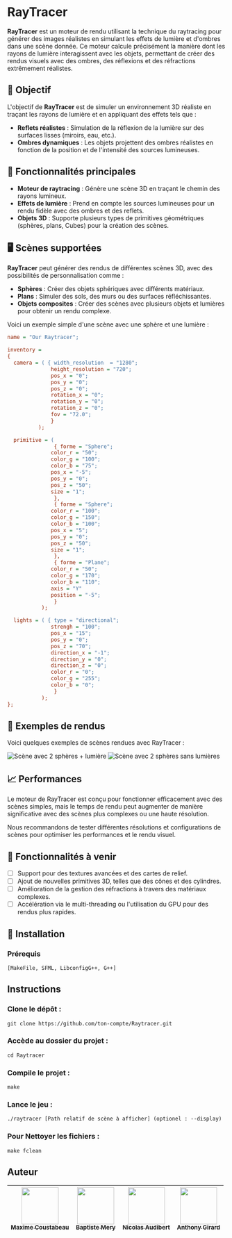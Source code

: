 # RayTracer

**RayTracer** est un moteur de rendu utilisant la technique du raytracing pour générer des images réalistes en simulant les effets de lumière et d'ombres dans une scène donnée. Ce moteur calcule précisément la manière dont les rayons de lumière interagissent avec les objets, permettant de créer des rendus visuels avec des ombres, des réflexions et des réfractions extrêmement réalistes.

## 🎯 Objectif

L'objectif de **RayTracer** est de simuler un environnement 3D réaliste en traçant les rayons de lumière et en appliquant des effets tels que :

- **Reflets réalistes** : Simulation de la réflexion de la lumière sur des surfaces lisses (miroirs, eau, etc.).
- **Ombres dynamiques** : Les objets projettent des ombres réalistes en fonction de la position et de l'intensité des sources lumineuses.

## 📸 Fonctionnalités principales

- **Moteur de raytracing** : Génère une scène 3D en traçant le chemin des rayons lumineux.
- **Effets de lumière** : Prend en compte les sources lumineuses pour un rendu fidèle avec des ombres et des reflets.
- **Objets 3D** : Supporte plusieurs types de primitives géométriques (sphères, plans, Cubes) pour la création des scènes.

## 🖥️ Scènes supportées

**RayTracer** peut générer des rendus de différentes scènes 3D, avec des possibilités de personnalisation comme :

- **Sphères** : Créer des objets sphériques avec différents matériaux.
- **Plans** : Simuler des sols, des murs ou des surfaces réfléchissantes.
- **Objets composites** : Créer des scènes avec plusieurs objets et lumières pour obtenir un rendu complexe.

Voici un exemple simple d'une scène avec une sphère et une lumière :

```cfg
name = "Our Raytracer";

inventory =
{
  camera = ( { width_resolution  = "1280";
              height_resolution = "720";
              pos_x = "0";
              pos_y = "0";
              pos_z = "0";
              rotation_x = "0";
              rotation_y = "0";
              rotation_z = "0";
              fov = "72.0";
              }
          );

  primitive = (
               { forme = "Sphere";
              color_r = "50";
              color_g = "100";
              color_b = "75";
              pos_x = "-5";
              pos_y = "0";
              pos_z = "50";
              size = "1";
               },
               { forme = "Sphere";
              color_r = "100";
              color_g = "150";
              color_b = "100";
              pos_x = "5";
              pos_y = "0";
              pos_z = "50";
              size = "1";
               },
               { forme = "Plane";
              color_r = "50";
              color_g = "170";
              color_b = "110";
              axis = "Y"
              position = "-5";
               }
           );

  lights = ( { type = "directional";
              strengh = "100";
              pos_x = "15";
              pos_y = "0";
              pos_z = "70";
              direction_x = "-1";
              direction_y = "0";
              direction_z = "0";
              color_r = "0";
              color_g = "255";
              color_b = "0";
               }
           );
};
```

## 🌟 Exemples de rendus

Voici quelques exemples de scènes rendues avec RayTracer :

![Scène avec 2 sphères + lumière](https://github.com/TTG-Phyros/repositoriesPhotos/blob/main/RayTracer/RayTracer_avec_lumieres.png)
![Scène avec 2 sphères sans lumières](https://github.com/TTG-Phyros/repositoriesPhotos/blob/main/RayTracer/RayTracer_sans_lumieres.png)


## 📈 Performances

Le moteur de RayTracer est conçu pour fonctionner efficacement avec des scènes simples, mais le temps de rendu peut augmenter de manière significative avec des scènes plus complexes ou une haute résolution.

Nous recommandons de tester différentes résolutions et configurations de scènes pour optimiser les performances et le rendu visuel.

## 🚧 Fonctionnalités à venir

- [ ] Support pour des textures avancées et des cartes de relief.
- [ ] Ajout de nouvelles primitives 3D, telles que des cônes et des cylindres.
- [ ] Amélioration de la gestion des réfractions à travers des matériaux complexes.
- [ ] Accélération via le multi-threading ou l'utilisation du GPU pour des rendus plus rapides.

## 🚀 Installation
### Prérequis

    [MakeFile, SFML, LibconfigG++, G++]

## Instructions

### Clone le dépôt :

    git clone https://github.com/ton-compte/Raytracer.git

### Accède au dossier du projet :

    cd Raytracer

### Compile le projet :

    make

### Lance le jeu :

    ./raytracer [Path relatif de scène à afficher] (optionel : --display)

### Pour Nettoyer les fichiers :

    make fclean

## Auteur

| [<img src="https://github.com/MaximeCstb.png?size=85" width=85><br><sub>Maxime Coustabeau</sub>](https://github.com/MaximeCstb) | [<img src="https://github.com/BaptisteMERY.png?size=85" width=85><br><sub>Baptiste Mery</sub>](https://github.com/BaptisteMERY) | [<img src="https://github.com/TTG-Phyros.png?size=85" width=85><br><sub>Nicolas Audibert</sub>](https://github.com/TTG-Phyros) | [<img src="https://github.com/Gappy7.png?size=85" width=85><br><sub>Anthony Girard</sub>](https://github.com/Gappy7)
| :---: | :---: | :---: | :---: |
